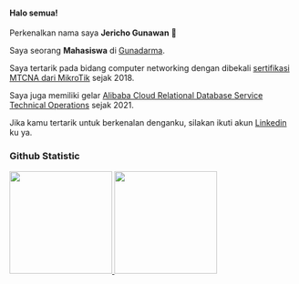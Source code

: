 #### Halo semua! 

Perkenalkan nama saya **Jericho Gunawan** 👋  

Saya seorang **Mahasiswa** di [Gunadarma](https://gunadarma.ac.id/).  

Saya tertarik pada bidang computer networking dengan dibekali [sertifikasi MTCNA dari MikroTik](https://mikrotik.com/training/certificates/b120446ce75d1fe59343) sejak 2018.  

Saya juga memiliki gelar [Alibaba Cloud Relational Database Service Technical Operations](https://edu.alibabacloud.com/clouder/Certificate/search?type=1&num=ACLC58210200045022&accounttraceid=981b2f48ff85486e9b04d7262ca62535lrhn) sejak 2021.  

Jika kamu tertarik untuk berkenalan denganku, silakan ikuti akun [Linkedin](https://www.linkedin.com/in/jericho-gunawan/) ku ya. 

### Github Statistic
<p align="left">
<a href="https://github.com/JerichoG">
  <img height="180em" src="https://github-readme-stats-eight-theta.vercel.app/api?username=JerichoG&show_icons=true&theme=algolia&include_all_commits=true&count_private=true"/>
  <img height="180em" src="https://github-readme-stats-eight-theta.vercel.app/api/top-langs/?username=JerichoG&layout=compact&langs_count=8&theme=algolia"/>
</a>
</p>

<!--
**JerichoG/JerichoG** is a ✨ _special_ ✨ repository because its `README.md` (this file) appears on your GitHub profile.

Here are some ideas to get you started:

- 🔭 I’m currently working on ...
- 🌱 I’m currently learning ...
- 👯 I’m looking to collaborate on ...
- 🤔 I’m looking for help with ...
- 💬 Ask me about ...
- 📫 How to reach me: ...
- 😄 Pronouns: ...
- ⚡ Fun fact: ...
-->
